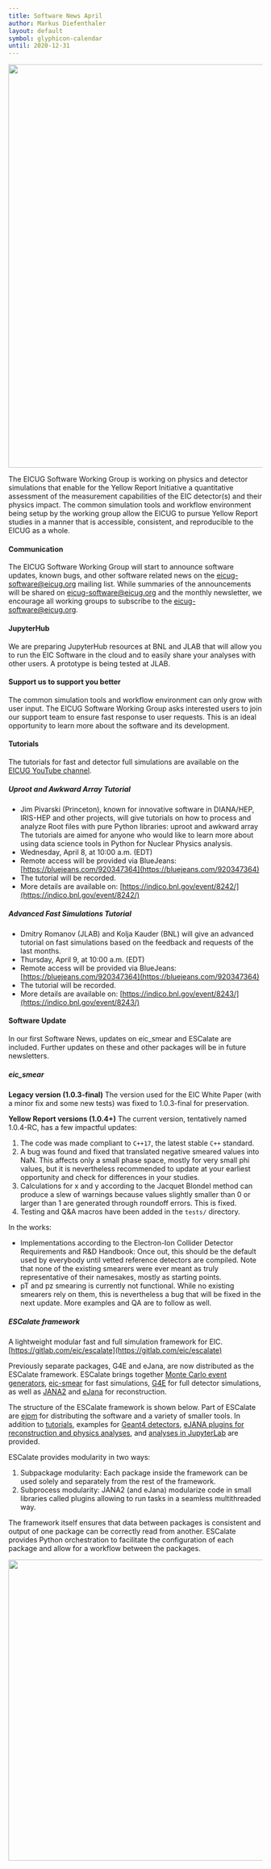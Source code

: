 ```yaml
---
title: Software News April
author: Markus Diefenthaler
layout: default
symbol: glyphicon-calendar
until: 2020-12-31
---
```

<p/>

<img src="{{ '/assets/images/site/EICUG-SWG-News-Banner.png' | relative_url }}" width="800"/>

The EICUG Software Working Group is working on physics and detector simulations that enable for the Yellow Report Initiative a quantitative assessment of the measurement capabilities of the EIC detector(s) and their physics impact. The common simulation tools and workflow environment being setup by the working group allow the EICUG to pursue Yellow Report studies in a manner that is accessible, consistent, and reproducible to the EICUG as a whole.

#### Communication 
The EICUG Software Working Group will start to announce software updates, known bugs, and other software related news on the [eicug-software@eicug.org](mailto:eicug-software@eicug.org) mailing list. While summaries of the announcements will be shared on [eicug-software@eicug.org](mailto:eicug-software@eicug.org) and the monthly newsletter, we encourage all working groups to subscribe to the [eicug-software@eicug.org](mailto:eicug-software@eicug.org).

#### JupyterHub
We are preparing JupyterHub resources at BNL and JLAB that will allow you to run the EIC Software in the cloud and to easily share your analyses with other users. A prototype is being tested at JLAB. 

#### Support us to support you better
The common simulation tools and workflow environment can only grow with user input. The EICUG Software Working Group asks interested users to join our support team to ensure fast response to user requests. This is an ideal opportunity to learn more about the software and its development. 

#### Tutorials 
The tutorials for fast and detector full simulations are available on the <a href="https://www.youtube.com/channel/UCXc9WfDKdlLXoZMGrotkf7w" target="_blank">EICUG YouTube channel</a>.

##### Uproot and Awkward Array Tutorial
* Jim Pivarski (Princeton), known for innovative software in DIANA/HEP, IRIS-HEP and other projects, will give tutorials on how to process and analyze Root files with pure Python libraries: uproot and awkward array The tutorials are aimed for anyone who would like to learn more about using data science tools in Python for Nuclear Physics analysis. 
* Wednesday, April 8, at 10:00 a.m. (EDT)
* Remote access will be provided via BlueJeans: [https://bluejeans.com/920347364](https://bluejeans.com/920347364)
* The tutorial will be recorded. 
* More details are available on: [https://indico.bnl.gov/event/8242/](https://indico.bnl.gov/event/8242/)

##### Advanced Fast Simulations Tutorial
* Dmitry Romanov (JLAB) and Kolja Kauder (BNL) will give an advanced tutorial on fast simulations based on the feedback and requests of the last months. 
* Thursday, April 9, at 10:00 a.m. (EDT)
* Remote access will be provided via BlueJeans: [https://bluejeans.com/920347364](https://bluejeans.com/920347364)
* The tutorial will be recorded. 
* More details are available on: [https://indico.bnl.gov/event/8243/](https://indico.bnl.gov/event/8243/)

#### Software Update
In our first Software News, updates on eic_smear and ESCalate are included. Further updates on these and other packages will be in future newsletters.

##### eic_smear 
__Legacy version (1.0.3-final)__ The version used for the EIC White Paper (with a minor fix and some new tests) was fixed to 1.0.3-final for preservation.

__Yellow Report versions (1.0.4+)__ The current version, tentatively named 1.0.4-RC, has a few impactful updates:
1. The code was made compliant to `C++17`, the latest stable `C++` standard. 
2. A bug was found and fixed that translated negative smeared values into NaN. This affects only a small phase space, mostly for very small phi values, but it is nevertheless recommended to update at your earliest opportunity and check for differences in your studies.
3. Calculations for x and y according to the Jacquet Blondel method can produce a slew of warnings because values slightly smaller than 0 or larger than 1 are generated through roundoff errors. This is fixed. 
4. Testing and Q&A macros have been added in the `tests/` directory. 

In the works: 
* Implementations according to the Electron-Ion Collider Detector Requirements and R&D Handbook: Once out, this should be the default used by everybody until vetted reference detectors are compiled. Note that none of the existing smearers were ever meant as truly representative of their namesakes, mostly as starting points.
* pT and pz smearing is currently not functional. While no existing smearers rely on them, this is nevertheless a bug that will be fixed in the next update. More examples and QA are to follow as well.

##### ESCalate framework
A lightweight modular fast and full simulation framework for EIC. 
[https://gitlab.com/eic/escalate](https://gitlab.com/eic/escalate)

Previously separate packages, G4E and eJana, are now distributed as the ESCalate framework. ESCalate brings together [Monte Carlo event generators](https://gitlab.com/eic/mceg), [eic-smear](https://gitlab.com/eic/eic-smear) for fast simulations, [G4E](https://gitlab.com/eic/escalate/g4e) for full detector simulations, as well as [JANA2](https://github.com/JeffersonLab/JANA2) and [eJana](https://gitlab.com/eic/escalate/ejana) for reconstruction. 

The structure of the ESCalate framework is shown below. Part of ESCalate are [ejpm](https://gitlab.com/eic/escalate/ejpm) for distributing the software and a variety of smaller tools. In addition to [tutorials](https://www.youtube.com/channel/UCXc9WfDKdlLXoZMGrotkf7w), examples for [Geant4 detectors](https://gitlab.com/eic/escalate/g4e/-/tree/master/examples), [eJANA plugins for reconstruction and physics analyses](https://gitlab.com/eic/escalate/plugins), and [analyses in JupyterLab](https://gitlab.com/eic/escalate/workspace) are provided. 

ESCalate provides modularity in two ways: 
1. Subpackage modularity: Each package inside the framework can be used solely and separately from the rest of the framework. 
2. Subprocess modularity: JANA2 (and eJana) modularize code in small libraries called plugins allowing to run tasks in a seamless multithreaded way. 

The framework itself ensures that data between packages is consistent and output of one package can be correctly read from another. ESCalate provides Python orchestration to facilitate the configuration of each package and allow for a workflow between the packages. 

<img src="{{ '/assets/images/diagrams/escalate/ESCalate-Structure.png' | relative_url }}" width="597"/>
